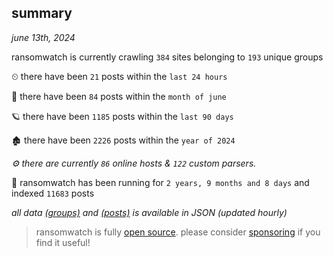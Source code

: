 
## summary
_june 13th, 2024_

ransomwatch is currently crawling `384` sites belonging to `193` unique groups

⏲ there have been `21` posts within the `last 24 hours`

🦈 there have been `84` posts within the `month of june`

🪐 there have been `1185` posts within the `last 90 days`

🏚 there have been `2226` posts within the `year of 2024`

_⚙️ there are currently `86` online hosts & `122` custom parsers._

🦕 ransomwatch has been running for `2 years, 9 months and 8 days` and indexed `11683` posts

_all data  [(groups)](http://ransomwhat.telemetry.ltd/groups) and [(posts)](http://ransomwhat.telemetry.ltd/posts) is available in JSON (updated hourly)_

> ransomwatch is fully [open source](https://github.com/joshhighet/ransomwatch#ransomwatch--). please consider [sponsoring](https://github.com/sponsors/joshhighet) if you find it useful!
